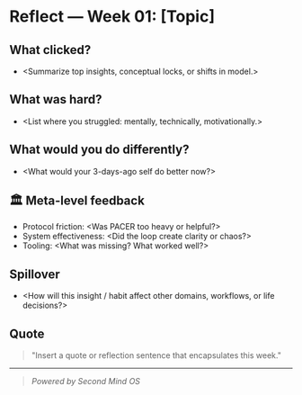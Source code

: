 # Reflect — Week 01: [Topic]

## What clicked?

- <Summarize top insights, conceptual locks, or shifts in model.>

## What was hard?

- <List where you struggled: mentally, technically, motivationally.>

## What would you do differently?

- <What would your 3-days-ago self do better now?>

## 🏛 Meta-level feedback

- Protocol friction: <Was PACER too heavy or helpful?>
- System effectiveness: <Did the loop create clarity or chaos?>
- Tooling: <What was missing? What worked well?>

## Spillover

- <How will this insight / habit affect other domains, workflows, or life decisions?>

## Quote

> "Insert a quote or reflection sentence that encapsulates this week."

---

> _Powered by Second Mind OS_
